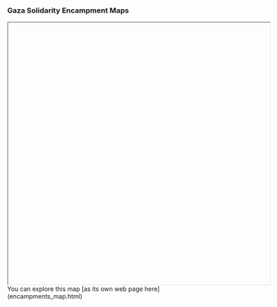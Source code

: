 ### Gaza Solidarity Encampment Maps

<iframe src="" height="600" width="600"></iframe>
You can explore this map [as its own web page here](encampments_map.html)
